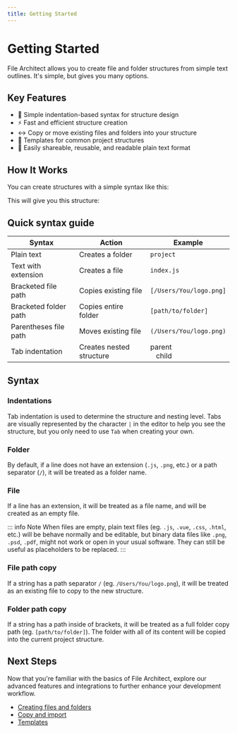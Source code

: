 ```yaml
---
title: Getting Started
---
```


# Getting Started

File Architect allows you to create file and folder structures from simple text outlines. It's simple, but gives you many options.

## Key Features

- 📁 Simple indentation-based syntax for structure design
- ⚡ Fast and efficient structure creation
- ↔ Copy or move existing files and folders into your structure
- 📄 Templates for common project structures
- 📎 Easily shareable, reusable, and readable plain text format

## How It Works

You can create structures with a simple syntax like this:

<div class="structure">
    <div class="structure-full">
        <StructureExample :structure="structure" />
    </div>
    <p>This will give you this structure:</p>
    <div class="structure-full">
        <FolderStructurePreview :structure="structurePreview" />
    </div>
</div>

<script setup>
    import FolderStructurePreview from '../.vitepress/theme/components/FolderStructurePreview.vue'

import yaml from 'js-yaml'
const structure = `<p>project-X</p>
<p>	src</p>
<p>		components</p>
<p class="file">			Header.js</p>
<p class="file">			Footer.js</p>
<p>		pages</p>
<p class="file">			Home.js</p>
<p class="file">			About.js</p>
<p>	public</p>
<p>		images</p>
<p class="path">			[/Users/You/dev_logo.png]</p>
<p class="path">			(/Users/You/client-name_logo.png)</p>
<p class="path">	[path/to/project-docs]</p>
<p>	README.md</p>`;

const yamlStructure = `
- name: project-X
  children:
    - name: src
      children:
        - name: components
          children:
            - name: Header.js
              type: file
            - name: Footer.js
              type: file
        - name: pages
          children:
            - name: Home.js
              type: file
            - name: About.js
              type: file
    - name: public
      children:
        - name: images
          children:
            - name: dev_logo.png
              type: file
            - name: company-logo.png
              type: file
    - name: README.md
      type: file
    - name: project-docs
      type: folder-plus
      children:
        - name: file-copied-from-docs.docx
          type: file
`;

const structurePreview = yaml.load(yamlStructure);




</script>

## Quick syntax guide

| Syntax                | Action                   | Example                                                                                  |
| --------------------- | ------------------------ | ---------------------------------------------------------------------------------------- |
| Plain text            | Creates a folder         | `project`                                                                                |
| Text with extension   | Creates a file           | `index.js`                                                                               |
| Bracketed file path   | Copies existing file     | `[/Users/You/logo.png]`                                                                  |
| Bracketed folder path | Copies entire folder     | `[path/to/folder]`                                                                       |
| Parentheses file path | Moves existing file      | `(/Users/You/logo.png)`                                                                  |
| Tab indentation       | Creates nested structure | parent<div class="border-l-2  border-gray-300" style="padding: 0 0 0 .8rem;">child</div> |

## Syntax

### Indentations

Tab indentation is used to determine the structure and nesting level. Tabs are visually represented by the character `|` in the editor to help you see the structure, but you only need to use `Tab` when creating your own.

### Folder

By default, if a line does not have an extension (`.js`, `.png`, etc.) or a path separator (`/`), it will be treated as a folder name.

### File

If a line has an extension, it will be treated as a file name, and will be created as an empty file.

::: info Note
When files are empty, plain text files (eg. `.js`, `.vue`, `.css`, `.html`, etc.) will be behave normally and be editable, but binary data files like `.png`, `.psd`, `.pdf`, might not work or open in your usual software. They can still be useful as placeholders to be replaced.
:::

### File path copy

If a string has a path separator `/` (eg. `/Users/You/logo.png`), it will be treated as an existing file to copy to the new structure.

### Folder path copy

If a string has a path inside of brackets, it will be treated as a full folder copy path (eg. `[path/to/folder]`). The folder with all of its content will be copied into the current project structure.

## Next Steps

Now that you're familiar with the basics of File Architect, explore our advanced features and integrations to further enhance your development workflow.

- [Creating files and folders](/docs/creating-files-and-folders)
- [Copy and import](/docs/copy-and-import)
- [Templates](/docs/templates)
